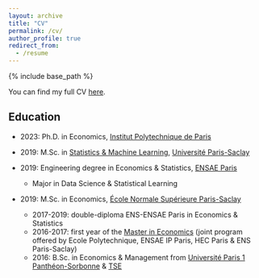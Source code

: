 ```yaml
---
layout: archive
title: "CV"
permalink: /cv/
author_profile: true
redirect_from:
  - /resume
---
```


{% include base_path %}

You can find my full CV [here](https://martinmugnier.github.io/files/CV_Martin_Mugnier.pdf).

## Education

- 2023: Ph.D. in Economics, [Institut Polytechnique de Paris](https://www.ip-paris.fr/)

- 2019: M.Sc. in [Statistics & Machine Learning](https://master-statml.imo.universite-paris-saclay.fr/), [Université Paris-Saclay](https://www.universite-paris-saclay.fr/en)
  
- 2019: Engineering degree in Economics & Statistics, [ENSAE Paris](https://www.ensae.fr/en/)
  - Major in Data Science & Statistical Learning
  
- 2019: M.Sc. in Economics, [École Normale Supérieure Paris-Saclay](https://ens-paris-saclay.fr/en)
  - 2017-2019: double-diploma ENS-ENSAE Paris in Economics & Statistics
  - 2016-2017: first year of the [Master in Economics](http://phd-in-economics.com/) (joint program offered by Ecole Polytechnique, ENSAE IP Paris, HEC Paris & ENS Paris-Saclay)
  - 2016: B.Sc. in Economics & Management from [Université Paris 1 Panthéon-Sorbonne](https://www.pantheonsorbonne.fr/accueil) & [TSE](https://www.tse-fr.eu/fr)

